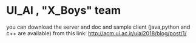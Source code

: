 # UI_AI , "X_Boys" team
you can download the server and doc and sample client (java,python and c++ are available) 
from this link: http://acm.ui.ac.ir/uiai2018/blog/post/1/
